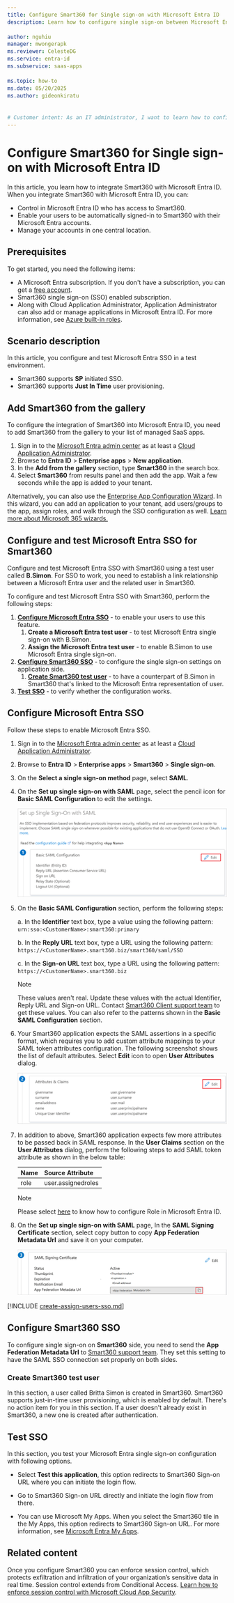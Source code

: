 ```yaml
---
title: Configure Smart360 for Single sign-on with Microsoft Entra ID
description: Learn how to configure single sign-on between Microsoft Entra ID and Smart360.

author: nguhiu
manager: mwongerapk
ms.reviewer: CelesteDG
ms.service: entra-id
ms.subservice: saas-apps

ms.topic: how-to
ms.date: 05/20/2025
ms.author: gideonkiratu


# Customer intent: As an IT administrator, I want to learn how to configure single sign-on between Microsoft Entra ID and Smart360 so that I can control who has access to Smart360, enable automatic sign-in with Microsoft Entra accounts, and manage my accounts in one central location.
---
```


# Configure Smart360 for Single sign-on with Microsoft Entra ID

In this article,  you learn how to integrate Smart360 with Microsoft Entra ID. When you integrate Smart360 with Microsoft Entra ID, you can:

* Control in Microsoft Entra ID who has access to Smart360.
* Enable your users to be automatically signed-in to Smart360 with their Microsoft Entra accounts.
* Manage your accounts in one central location.

## Prerequisites

To get started, you need the following items:

* A Microsoft Entra subscription. If you don't have a subscription, you can get a [free account](https://azure.microsoft.com/free/).
* Smart360 single sign-on (SSO) enabled subscription.
* Along with Cloud Application Administrator, Application Administrator can also add or manage applications in Microsoft Entra ID.
For more information, see [Azure built-in roles](~/identity/role-based-access-control/permissions-reference.md).

## Scenario description

In this article,  you configure and test Microsoft Entra SSO in a test environment.

* Smart360 supports **SP** initiated SSO.
* Smart360 supports **Just In Time** user provisioning.

## Add Smart360 from the gallery

To configure the integration of Smart360 into Microsoft Entra ID, you need to add Smart360 from the gallery to your list of managed SaaS apps.

1. Sign in to the [Microsoft Entra admin center](https://entra.microsoft.com) as at least a [Cloud Application Administrator](~/identity/role-based-access-control/permissions-reference.md#cloud-application-administrator).
1. Browse to **Entra ID** > **Enterprise apps** > **New application**.
1. In the **Add from the gallery** section, type **Smart360** in the search box.
1. Select **Smart360** from results panel and then add the app. Wait a few seconds while the app is added to your tenant.

 Alternatively, you can also use the [Enterprise App Configuration Wizard](https://portal.office.com/AdminPortal/home?Q=Docs#/azureadappintegration). In this wizard, you can add an application to your tenant, add users/groups to the app, assign roles, and walk through the SSO configuration as well. [Learn more about Microsoft 365 wizards.](/microsoft-365/admin/misc/azure-ad-setup-guides)

<a name='configure-and-test-azure-ad-sso-for-smart360'></a>

## Configure and test Microsoft Entra SSO for Smart360

Configure and test Microsoft Entra SSO with Smart360 using a test user called **B.Simon**. For SSO to work, you need to establish a link relationship between a Microsoft Entra user and the related user in Smart360.

To configure and test Microsoft Entra SSO with Smart360, perform the following steps:

1. **[Configure Microsoft Entra SSO](#configure-azure-ad-sso)** - to enable your users to use this feature.
    1. **Create a Microsoft Entra test user** - to test Microsoft Entra single sign-on with B.Simon.
    1. **Assign the Microsoft Entra test user** - to enable B.Simon to use Microsoft Entra single sign-on.
1. **[Configure Smart360 SSO](#configure-smart360-sso)** - to configure the single sign-on settings on application side.
    1. **[Create Smart360 test user](#create-smart360-test-user)** - to have a counterpart of B.Simon in Smart360 that's linked to the Microsoft Entra representation of user.
1. **[Test SSO](#test-sso)** - to verify whether the configuration works.

<a name='configure-azure-ad-sso'></a>

## Configure Microsoft Entra SSO

Follow these steps to enable Microsoft Entra SSO.

1. Sign in to the [Microsoft Entra admin center](https://entra.microsoft.com) as at least a [Cloud Application Administrator](~/identity/role-based-access-control/permissions-reference.md#cloud-application-administrator).
1. Browse to **Entra ID** > **Enterprise apps** > **Smart360** > **Single sign-on**.
1. On the **Select a single sign-on method** page, select **SAML**.
1. On the **Set up single sign-on with SAML** page, select the pencil icon for **Basic SAML Configuration** to edit the settings.

   ![Edit Basic SAML Configuration](common/edit-urls.png)

1. On the **Basic SAML Configuration** section, perform the following steps:

    a. In the **Identifier** text box, type a value using the following pattern:
    `urn:sso:<CustomerName>:smart360:primary`

    b. In the **Reply URL** text box, type a URL using the following pattern:
    `https://<CustomerName>.smart360.biz/smart360/saml/SSO`

    c. In the **Sign-on URL** text box, type a URL using the following pattern:
    `https://<CustomerName>.smart360.biz`

	> [!NOTE]
	> These values aren't real. Update these values with the actual Identifier, Reply URL and Sign-on URL. Contact [Smart360 Client support team](mailto:support@smart360.biz) to get these values. You can also refer to the patterns shown in the **Basic SAML Configuration** section.
    
1. Your Smart360 application expects the SAML assertions in a specific format, which requires you to add custom attribute mappings to your SAML token attributes configuration. The following screenshot shows the list of default attributes. Select **Edit** icon to open **User Attributes** dialog.

   ![Screenshot shows User Attributes with the Edit icon selected.](common/edit-attribute.png)

1. In addition to above, Smart360 application expects few more attributes to be passed back in SAML response. In the **User Claims** section on the **User Attributes** dialog, perform the following steps to add SAML token attribute as shown in the below table:

   | Name     | Source Attribute   |
   | -------- | ------------------ |
   | role | user.assignedroles |

   > [!NOTE]
   > Please select [here](~/identity-platform/howto-add-app-roles-in-apps.md#app-roles-ui) to know how to configure Role in Microsoft Entra ID.

1. On the **Set up single sign-on with SAML** page, In the **SAML Signing Certificate** section, select copy button to copy **App Federation Metadata Url** and save it on your computer.

	![The Certificate download link](common/copy-metadataurl.png)

<a name='create-an-azure-ad-test-user'></a>

[!INCLUDE [create-assign-users-sso.md](~/identity/saas-apps/includes/create-assign-users-sso.md)]

## Configure Smart360 SSO

To configure single sign-on on **Smart360** side, you need to send the **App Federation Metadata Url** to [Smart360 support team](mailto:support@smart360.biz). They set this setting to have the SAML SSO connection set properly on both sides.

### Create Smart360 test user

In this section, a user called Britta Simon is created in Smart360. Smart360 supports just-in-time user provisioning, which is enabled by default. There's no action item for you in this section. If a user doesn't already exist in Smart360, a new one is created after authentication.

## Test SSO 

In this section, you test your Microsoft Entra single sign-on configuration with following options. 

* Select **Test this application**, this option redirects to Smart360 Sign-on URL where you can initiate the login flow. 

* Go to Smart360 Sign-on URL directly and initiate the login flow from there.

* You can use Microsoft My Apps. When you select the Smart360 tile in the My Apps, this option redirects to Smart360 Sign-on URL. For more information, see [Microsoft Entra My Apps](/azure/active-directory/manage-apps/end-user-experiences#azure-ad-my-apps).

## Related content

Once you configure Smart360 you can enforce session control, which protects exfiltration and infiltration of your organization’s sensitive data in real time. Session control extends from Conditional Access. [Learn how to enforce session control with Microsoft Cloud App Security](/cloud-app-security/proxy-deployment-aad).
